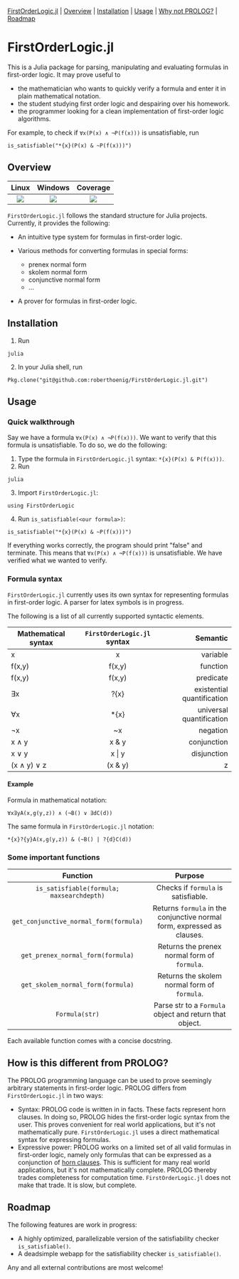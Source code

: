 [FirstOrderLogic.jl](#firstorderlogicjl) | [Overview](#overview) | [Installation](#installation) | [Usage](#usage) | [Why not PROLOG?](#how-is-this-different-from-prolog) | [Roadmap](#roadmap)


# FirstOrderLogic.jl

This is a Julia package for parsing, manipulating and evaluating formulas in first-order logic.
It may prove useful to
* the mathematician who wants to quickly verify a formula and enter it in plain mathematical notation.
* the student studying first order logic and despairing over his homework.
* the programmer looking for a clean implementation of first-order logic algorithms.

For example, to check if `∀x(P(x) ∧ ¬P(f(x)))` is unsatisfiable, run
```
is_satisfiable("*{x}(P(x) & ~P(f(x)))")
```

## Overview

| **Linux** | **Windows** | **Coverage** |
|:-----------------:|:----------------:|:----------------:|
| [![][travis-img]][travis-url] | [![][appveyor-img]][appveyor-url] | [![][codecov-img]][codecov-url] |

`FirstOrderLogic.jl` follows the standard structure for Julia projects.
Currently, it provides the following:

* An intuitive type system for formulas in first-order logic.

* Various methods for converting formulas in special forms:
    * prenex normal form
    * skolem normal form
    * conjunctive normal form
    * ...

* A prover for formulas in first-order logic.

## Installation

1. Run
```
julia
```
2. In your Julia shell, run
```
Pkg.clone("git@github.com:roberthoenig/FirstOrderLogic.jl.git")
```

## Usage

### Quick walkthrough

Say we have a formula `∀x(P(x) ∧ ¬P(f(x)))`. We want to verify that this formula is unsatisfiable.
To do so, we do the following:
1. Type the formula in `FirstOrderLogic.jl` syntax: `*{x}(P(x) & P(f(x)))`.
2. Run
```
julia
```
3. Import `FirstOrderLogic.jl`:
```
using FirstOrderLogic
```
4. Run `is_satisfiable(<our formula>)`:
```
is_satisfiable("*{x}(P(x) & ~P(f(x)))")
```
If everything works correctly, the program should print "false" and terminate. This means that `∀x(P(x) ∧ ¬P(f(x)))`
is unsatisfiable. We have verified what we wanted to verify.

### Formula syntax

`FirstOrderLogic.jl` currently uses its own syntax for representing formulas
in first-order logic. A parser for latex symbols is in progress.

The following is a list of all currently supported syntactic elements.

| Mathematical syntax | `FirstOrderLogic.jl` syntax | Semantic |
| ------------------- |:------------------------:| --------:|
  x                   | x                        | variable
  f(x,y)              | f(x,y)                   | function
  f(x,y)              | f(x,y)                   | predicate
  ∃x                  | ?{x}                     | existential quantification
  ∀x                  | *{x}                     | universal quantification
  ¬x                  | ~x                       | negation
  x ∧ y               | x & y                    | conjunction
  x ∨ y               | x &#124; y               | disjunction
  (x ∧ y) ∨ z         | (x & y) | z              | precedence grouping

#### Example

Formula in mathematical notation:
```
∀x∃yA(x,g(y,z)) ∧ (¬B() ∨ ∃dC(d))
```
The same formula in `FirstOrderLogic.jl` notation:
```
*{x}?{y}A(x,g(y,z)) & (~B() | ?{d}C(d))
```

### Some important functions

| Function | Purpose |
|:--------:|:-------:|
 `is_satisfiable(formula; maxsearchdepth)` | Checks if `formula` is satisfiable.
 `get_conjunctive_normal_form(formula)` | Returns `formula` in the conjunctive normal form, expressed as clauses.
 `get_prenex_normal_form(formula)` | Returns the prenex normal form of `formula`.
 `get_skolem_normal_form(formula)` | Returns the skolem normal form of `formula`.
 `Formula(str)` | Parse str to a `Formula` object and return that object.

Each available function comes with a concise docstring.

## How is this different from PROLOG?

The PROLOG programming language can be used to prove seemingly arbitrary statements in first-order logic. PROLOG differs from `FirstOrderLogic.jl` in two ways:
* Syntax: PROLOG code is written in in facts. These facts represent horn clauses. In doing so,
  PROLOG hides the first-order logic syntax from the user. This proves convenient for real
  world applications, but it's not mathematically pure. `FirstOrderLogic.jl` uses a direct
  mathematical syntax for expressing formulas.
* Expressive power: PROLOG works on a limited set of all valid formulas in first-order logic, namely
  only formulas that can be expressed as a conjunction of [horn clauses](https://en.wikipedia.org/wiki/Horn_clause). This is sufficient for many real world applications,
  but it's not mathematically complete. PROLOG thereby trades completeness for computation time.
  `FirstOrderLogic.jl` does not make that trade. It is slow, but complete.

## Roadmap

The following features are work in progress:
* A highly optimized, parallelizable version of the satisfiability checker `is_satisfiable()`.
* A deadsimple webapp for the satisfiability checker `is_satisfiable()`.

Any and all external contributions are most welcome!

[codecov-img]: https://codecov.io/gh/roberthoenig/FirstOrderLogic.jl/branch/master/graph/badge.svg
[codecov-url]: https://codecov.io/gh/roberthoenig/FirstOrderLogic.jl
[travis-img]: https://travis-ci.org/roberthoenig/FirstOrderLogic.jl.svg?branch=master
[travis-url]: https://travis-ci.org/roberthoenig/FirstOrderLogic.jl
[appveyor-img]: https://ci.appveyor.com/api/projects/status/rn8exp4696vo9co5/branch/master?svg=true
[appveyor-url]: https://ci.appveyor.com/project/roberthoenig/firstorderlogic-jl/branch/master
